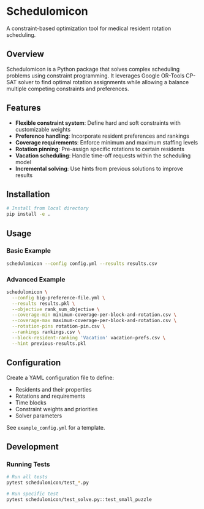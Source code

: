# Schedulomicon

A constraint-based optimization tool for medical resident rotation scheduling.

## Overview

Schedulomicon is a Python package that solves complex scheduling problems using constraint programming. It leverages Google OR-Tools CP-SAT solver to find optimal rotation assignments while allowing a balance multiple competing constraints and preferences.

## Features

- **Flexible constraint system**: Define hard and soft constraints with customizable weights
- **Preference handling**: Incorporate resident preferences and rankings
- **Coverage requirements**: Enforce minimum and maximum staffing levels
- **Rotation pinning**: Pre-assign specific rotations to certain residents
- **Vacation scheduling**: Handle time-off requests within the scheduling model
- **Incremental solving**: Use hints from previous solutions to improve results

## Installation

```bash
# Install from local directory
pip install -e .
```

## Usage

### Basic Example

```bash
schedulomicon --config config.yml --results results.csv
```

### Advanced Example

```bash
schedulomicon \
  --config big-preference-file.yml \
  --results results.pkl \
  --objective rank_sum_objective \
  --coverage-min minimum-coverage-per-block-and-rotation.csv \
  --coverage-max maximum-coverage-per-block-and-rotation.csv \
  --rotation-pins rotation-pin.csv \
  --rankings rankings.csv \
  --block-resident-ranking 'Vacation' vacation-prefs.csv \
  --hint previous-results.pkl
```

## Configuration

Create a YAML configuration file to define:
- Residents and their properties
- Rotations and requirements
- Time blocks
- Constraint weights and priorities
- Solver parameters

See `example_config.yml` for a template.

## Development

### Running Tests

```bash
# Run all tests
pytest schedulomicon/test_*.py

# Run specific test
pytest schedulomicon/test_solve.py::test_small_puzzle
```